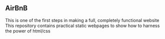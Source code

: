 ## AirBnB

This is one of the first steps in making a full, completely functional website
This repository contains practical static webpages to show how to harness the power of html/css
